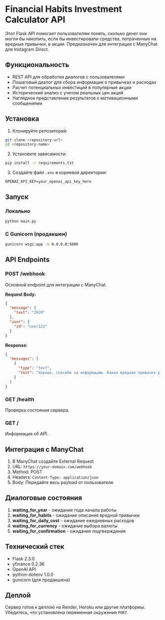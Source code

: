 # Financial Habits Investment Calculator API

Этот Flask API помогает пользователям понять, сколько денег они могли бы накопить, если бы инвестировали средства, потраченные на вредные привычки, в акции. Предназначен для интеграции с ManyChat для Instagram Direct.

## Функциональность

- REST API для обработки диалогов с пользователями
- Пошаговый диалог для сбора информации о привычках и расходах
- Расчет потенциальных инвестиций в популярные акции
- Исторический анализ с учетом реальных цен акций
- Наглядное представление результатов с мотивационными сообщениями

## Установка

1. Клонируйте репозиторий:
```bash
git clone <repository-url>
cd <repository-name>
```

2. Установите зависимости:
```bash
pip install -r requirements.txt
```

3. Создайте файл `.env` в корневой директории:
```
OPENAI_API_KEY=your_openai_api_key_here
```

## Запуск

### Локально
```bash
python main.py
```

### С Gunicorn (продакшен)
```bash
gunicorn wsgi:app -b 0.0.0.0:5000
```

## API Endpoints

### POST /webhook
Основной endpoint для интеграции с ManyChat.

**Request Body:**
```json
{
  "message": {
    "text": "2020"
  },
  "user": {
    "id": "user123"
  }
}
```

**Response:**
```json
{
  "messages": [
    {
      "type": "text",
      "text": "Хорошо, спасибо за информацию. Какая вредная привычка у тебя есть?"
    }
  ]
}
```

### GET /health
Проверка состояния сервера.

### GET /
Информация об API.

## Интеграция с ManyChat

1. В ManyChat создайте External Request
2. URL: `https://your-domain.com/webhook`
3. Method: POST
4. Headers: `Content-Type: application/json`
5. Body: Передайте весь payload от пользователя

## Диалоговые состояния

1. **waiting_for_year** - ожидание года начала работы
2. **waiting_for_habits** - ожидание описания вредной привычки
3. **waiting_for_daily_cost** - ожидание ежедневных расходов
4. **waiting_for_currency** - ожидание выбора валюты
5. **waiting_for_confirmation** - ожидание подтверждения

## Технический стек

- Flask 2.3.0
- yfinance 0.2.36
- OpenAI API
- python-dotenv 1.0.0
- gunicorn (для продакшена)

## Деплой

Сервер готов к деплою на Render, Heroku или другие платформы. Убедитесь, что установлена переменная окружения `PORT`. 
